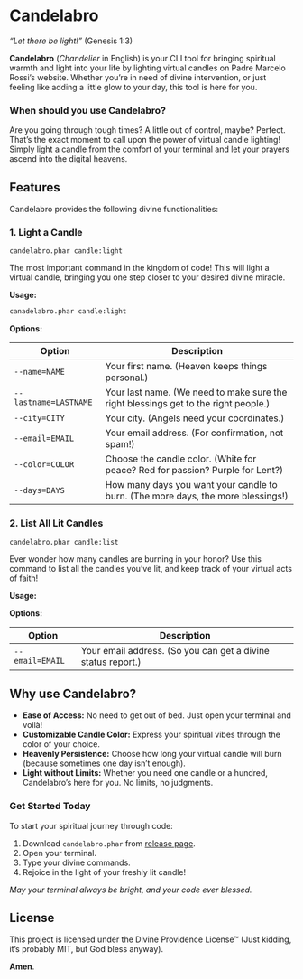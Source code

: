 # Candelabro

_“Let there be light!”_ (Genesis 1:3)

**Candelabro** (_Chandelier_ in English) is your CLI tool for bringing spiritual warmth and light into your life by lighting virtual candles on Padre Marcelo Rossi’s website. Whether you’re in need of divine intervention, or just feeling like adding a little glow to your day, this tool is here for you.

### When should you use Candelabro?

Are you going through tough times? A little out of control, maybe? Perfect. That’s the exact moment to call upon the power of virtual candle lighting! Simply light a candle from the comfort of your terminal and let your prayers ascend into the digital heavens.

## Features

Candelabro provides the following divine functionalities:

### 1. Light a Candle

`candelabro.phar candle:light`

The most important command in the kingdom of code! This will light a virtual candle, bringing you one step closer to your desired divine miracle.

**Usage:**

```bash
canadelabro.phar candle:light
```

**Options:**

| Option                | Description                                                                         |
| --------------------- | ----------------------------------------------------------------------------------- |
| `--name=NAME`         | Your first name. (Heaven keeps things personal.)                                    |
| `--lastname=LASTNAME` | Your last name. (We need to make sure the right blessings get to the right people.) |
| `--city=CITY`         | Your city. (Angels need your coordinates.)                                          |
| `--email=EMAIL`       | Your email address. (For confirmation, not spam!)                                   |
| `--color=COLOR`       | Choose the candle color. (White for peace? Red for passion? Purple for Lent?)       |
| `--days=DAYS`         | How many days you want your candle to burn. (The more days, the more blessings!)    |

### 2. List All Lit Candles

`candelabro.phar candle:list`

Ever wonder how many candles are burning in your honor? Use this command to list all the candles you’ve lit, and keep track of your virtual acts of faith!

**Usage:**

**Options:**

| Option          | Description                                                  |
| --------------- | ------------------------------------------------------------ |
| `--email=EMAIL` | Your email address. (So you can get a divine status report.) |

## Why use Candelabro?

- **Ease of Access:** No need to get out of bed. Just open your terminal and voilà!
- **Customizable Candle Color:** Express your spiritual vibes through the color of your choice.
- **Heavenly Persistence:** Choose how long your virtual candle will burn (because sometimes one day isn’t enough).
- **Light without Limits:** Whether you need one candle or a hundred, Candelabro’s here for you. No limits, no judgments.

### Get Started Today

To start your spiritual journey through code:

1. Download `candelabro.phar` from [release page](https://github.com/SamuelMoraesF/Candelabro/releases).
2. Open your terminal.
3. Type your divine commands.
4. Rejoice in the light of your freshly lit candle!

_May your terminal always be bright, and your code ever blessed._

## License

This project is licensed under the Divine Providence License™ (Just kidding, it’s probably MIT, but God bless anyway).

**Amen**.
